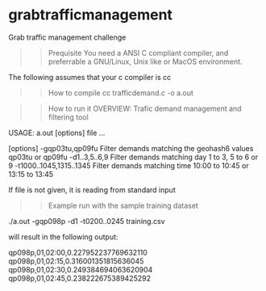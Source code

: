 # grabtrafficmanagement
Grab traffic management challenge


>> Prequisite
You need a ANSI C compliant compiler, and preferrable a GNU/Linux, Unix like or MacOS environment.

The following assumes that your c compiler is cc


>> How to compile
cc trafficdemand.c -o a.out


>> How to run it
OVERVIEW: Trafic demand management and filtering tool

USAGE: a.out [options] file ...

[options]
    -gqp03tu,qp09fu                    Filter demands matching the geohash6 values qp03tu or qp09fu
    -d1..3,5..6,9                      Filter demands matching day 1 to 3, 5 to 6 or 9
    -t1000..1045,1315..1345            Filter demands matching time 10:00 to 10:45 or 13:15 to 13:45


If file is not given, it is reading from standard input


>> Example run with the sample training dataset

./a.out -gqp098p -d1 -t0200..0245 training.csv 

will result in the following output:

qp098p,01,02:00,0.227952237769632110
qp098p,01,02:15,0.316001351815636045
qp098p,01,02:30,0.249384694063620904
qp098p,01,02:45,0.238222675389425292

